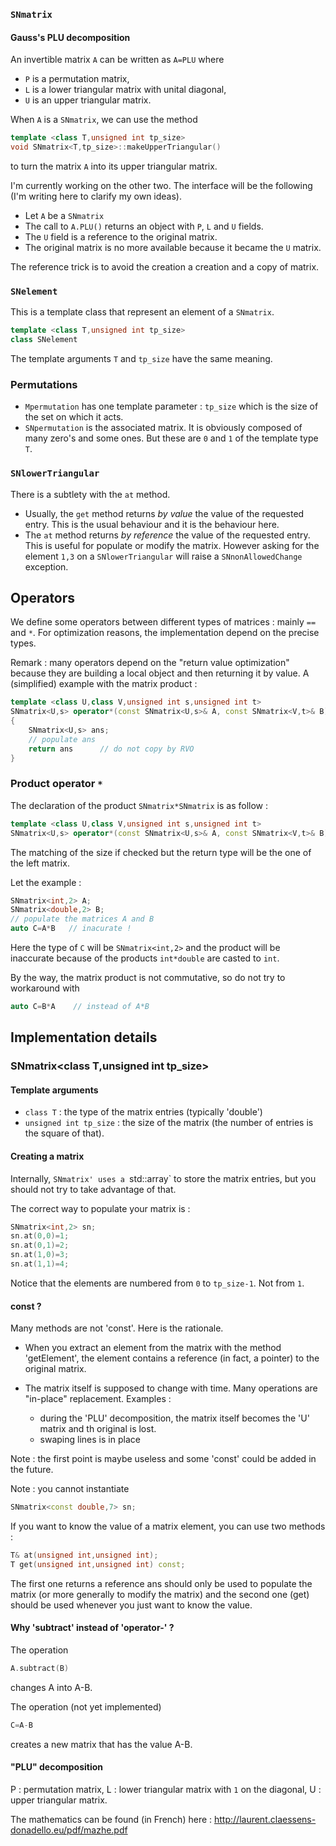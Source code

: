 
### `SNmatrix`

#### Gauss's PLU decomposition

An invertible matrix `A` can be written as `A=PLU`  where
* `P` is a permutation matrix,
* `L` is a lower triangular matrix with unital diagonal,
* `U` is an upper triangular matrix.

When `A` is a `SNmatrix`, we can use the method
```C++
template <class T,unsigned int tp_size>
void SNmatrix<T,tp_size>::makeUpperTriangular()
```
to turn the matrix `A` into its upper triangular matrix. 

I'm currently working on the other two. The interface will be the following (I'm writing here to clarify my own ideas).
* Let `A` be a `SNmatrix`
* The call to `A.PLU()` returns an object with `P`, `L` and `U` fields.
* The `U` field is a reference to the original matrix.
* The original matrix is no more available because it became the `U` matrix.

The reference trick is to avoid the creation a creation and a copy of matrix. 

### `SNelement`

This is a template class that represent an element of a `SNmatrix`.

```C++
template <class T,unsigned int tp_size>
class SNelement
```

The template arguments `T` and `tp_size` have the same meaning. 


### Permutations

* `Mpermutation` has one template parameter : `tp_size` which is the size of the set on which it acts.
* `SNpermutation` is the associated matrix. It is obviously composed of many zero's and some ones. But these are `0` and `1` of the template type `T`.
 
### `SNlowerTriangular`

There is a subtlety with the `at` method.

* Usually, the `get` method returns *by value* the value of the requested entry. This is the usual behaviour and it is the behaviour here.
* The `at` method returns *by reference* the value of the requested entry. This is useful for populate or modify the matrix. However asking for the element `1,3` on a `SNlowerTriangular` will raise a `SNnonAllowedChange` exception.

## Operators

We define some operators between different types of matrices : mainly `==` and `*`. For optimization reasons, the implementation depend on the precise types.

Remark : many operators depend on the "return value optimization" because they are building a local object and then returning it by value. A (simplified) example with the matrix product :


```C++
template <class U,class V,unsigned int s,unsigned int t>
SNmatrix<U,s> operator*(const SNmatrix<U,s>& A, const SNmatrix<V,t>& B)
{
    SNmatrix<U,s> ans;
    // populate ans
    return ans      // do not copy by RVO 
}
```

### Product operator `*`

The declaration of the product `SNmatrix*SNmatrix` is as follow : 

```C++
template <class U,class V,unsigned int s,unsigned int t>
SNmatrix<U,s> operator*(const SNmatrix<U,s>& A, const SNmatrix<V,t>& B)
```

The matching of the size if checked but the return type will be the one of the left matrix.

Let the example :
```C++
SNmatrix<int,2> A; 
SNmatrix<double,2> B; 
// populate the matrices A and B
auto C=A*B   // inacurate !
```
Here the type of `C` will be `SNmatrix<int,2>` and the product will be inaccurate  because of the products `int*double` are casted to `int`.

By the way, the matrix product is not commutative, so do not try to workaround with
```C++
auto C=B*A    // instead of A*B
```


## Implementation details

### SNmatrix<class T,unsigned int tp_size>

#### Template arguments

- `class T` : the type of the matrix entries (typically 'double')
- `unsigned int tp_size` : the size of the matrix (the number of entries is the square of that).


#### Creating a matrix

Internally, `SNmatrix' uses a `std::array` to store the matrix entries, but you should not try to take advantage of that.

The correct way to populate your matrix is :

```C++
SNmatrix<int,2> sn;
sn.at(0,0)=1;
sn.at(0,1)=2;
sn.at(1,0)=3;
sn.at(1,1)=4;
```

Notice that the elements are numbered from `0` to `tp_size-1`. Not from `1`.


#### const ?

Many methods are not 'const'. Here is the rationale.

- When you extract an element from the matrix with the method 'getElement', 
  the element contains a reference (in fact, a pointer) to the original matrix.

- The matrix itself is supposed to change with time. Many operations are "in-place" replacement. Examples :
   * during the 'PLU' decomposition, the matrix itself becomes the 'U' matrix and th original is lost.
   * swaping lines is in place


 Note : the first point is maybe useless and some 'const' could be added in the future.

 Note : you cannot instantiate  
```c++
SNmatrix<const double,7> sn;
```

If you want to know the value of a matrix element, you can use two methods :
```c++
T& at(unsigned int,unsigned int);
T get(unsigned int,unsigned int) const;
```
The first one returns a reference ans should only be used to populate the matrix
(or more generally to modify the matrix) and the second one (get) should be
used whenever you just want to know the value.


#### Why 'subtract' instead of 'operator-'  ?

The operation
```c++
A.subtract(B)
```
changes A into A-B.

The operation (not yet implemented)
```c++
C=A-B
```
creates a new matrix that has the value A-B.


#### "PLU" decomposition

P : permutation matrix,
L : lower triangular matrix with `1` on the diagonal,
U : upper triangular matrix.

The mathematics can be found (in French) here :
http://laurent.claessens-donadello.eu/pdf/mazhe.pdf
